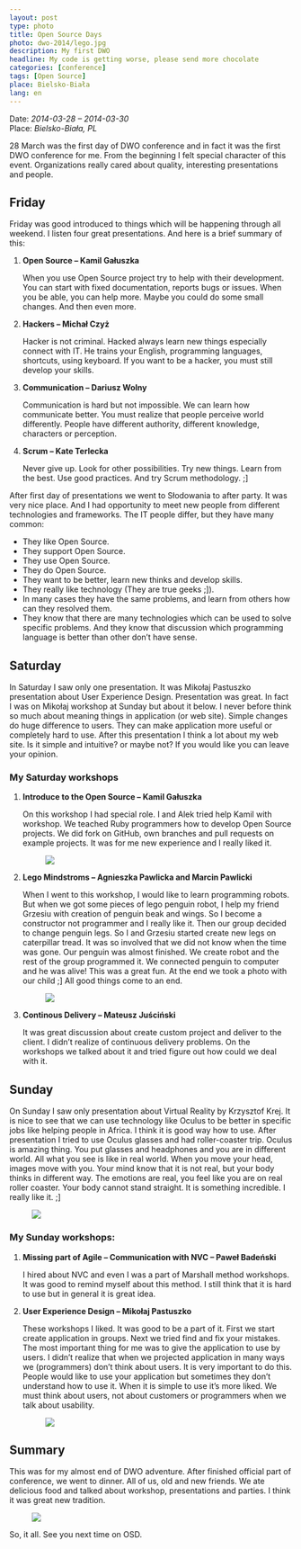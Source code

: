 ```yaml
---
layout: post
type: photo
title: Open Source Days
photo: dwo-2014/lego.jpg
description: My first DWO
headline: My code is getting worse, please send more chocolate
categories: [conference]
tags: [Open Source]
place: Bielsko-Biała
lang: en
---
```


Date: *2014-03-28 – 2014-03-30*<br>
Place: *Bielsko-Biała, PL*

28 March was the first day of DWO conference and in fact it was the first DWO conference for me. From the beginning I felt special character of this event. Organizations really cared about quality, interesting presentations and people.

## Friday

Friday was good introduced to things which will be happening through all weekend. I listen four great presentations. And here is a brief summary of this:

1. **Open Source – Kamil Gałuszka**

    When you use Open Source project try to help with their development. You can start with fixed documentation, reports bugs or issues. When you be able, you can help more. Maybe you could do some small changes. And then even more.

2. **Hackers – Michał Czyż**

    Hacker is not criminal. Hacked always learn new things especially connect with IT. He trains your English, programming languages, shortcuts, using keyboard. If you want to be a hacker, you must still develop your skills.

3. **Communication – Dariusz Wolny**

    Communication is hard but not impossible. We can learn how communicate better. You must realize that people perceive world differently. People have different authority, different knowledge, characters or perception.

4. **Scrum – Kate Terlecka**

    Never give up. Look for other possibilities. Try new things. Learn from the best. Use good practices. And try Scrum methodology. ;]

After first day of presentations we went to Słodowania to after party. It was very nice place. And I had opportunity to meet new people from different technologies and frameworks. The IT people differ, but they have many common:

- They like Open Source.
- They support Open Source.
- They use Open Source.
- They do Open Source.
- They want to be better, learn new thinks and develop skills.
- They really like technology (They are true geeks ;]).
- In many cases they have the same problems, and learn from others how can they resolved them.
- They know that there are many technologies which can be used to solve specific problems. And they know that discussion which programming language is better than other don’t have sense.

## Saturday

In Saturday I saw only one presentation. It was Mikołaj Pastuszko presentation about User Experience Design. Presentation was great. In fact I was on Mikołaj workshop at Sunday but about it below. I never before think so much about meaning things in application (or web site). Simple changes do huge difference to users. They can make application more useful or completely hard to use. After this presentation I think a lot about my web site. Is it simple and intuitive? or maybe not? If you would like you can leave your opinion.

### My Saturday workshops

1. **Introduce to the Open Source – Kamil Gałuszka**

    On this workshop I had special role. I and Alek tried help Kamil with workshop. We teached Ruby programmers how to develop Open Source projects. We did fork on GitHub, own branches and pull requests on example projects. It was for me new experience and I really liked it.
    <figure>
      <a href="{{ site.baseurl_root }}/images/dwo-2014/os.jpg"><img src="{{ site.baseurl_root }}/images/dwo-2014/os.jpg"></a>
    </figure>

2. **Lego Mindstroms – Agnieszka Pawlicka and Marcin Pawlicki**

    When I went to this workshop, I would like to learn programming robots. But when we got some pieces of lego penguin robot, I help my friend Grzesiu with creation of penguin beak and wings. So I become a constructor not programmer and I really like it. Then our group decided to change penguin legs. So I and Grzesiu started create new legs on caterpillar tread. It was so involved that we did not know when the time was gone. Our penguin was almost finished. We create robot and the rest of the group programmed it. We connected penguin to computer and he was alive! This was a great fun. At the end we took a photo with our child ;] All good things come to an end.
    <figure>
      <a href="{{ site.baseurl_root }}/images/dwo-2014/lego.jpg"><img src="{{ site.baseurl_root }}/images/dwo-2014/lego.jpg"></a>
    </figure>

3. **Continous Delivery – Mateusz Juściński**

    It was great discussion about create custom project and deliver to the client. I didn’t realize of continuous delivery problems. On the workshops we talked about it and tried figure out how could we deal with it.

## Sunday

On Sunday I saw only presentation about Virtual Reality by Krzysztof Krej. It is nice to see that we can use technology like Oculus to be better in specific jobs like helping people in Africa. I think it is good way how to use. After presentation I tried to use Oculus glasses and had roller-coaster trip. Oculus is amazing thing. You put glasses and headphones and you are in different world. All what you see is like in real world. When you move your head, images move with you. Your mind know that it is not real, but your body thinks in different way. The emotions are real, you feel like you are on real roller coaster. Your body cannot stand straight. It is something incredible. I really like it. ;]

<figure>
  <a href="{{ site.baseurl_root }}/images/dwo-2014/oculus.jpg"><img src="{{ site.baseurl_root }}/images/dwo-2014/oculus.jpg"></a>
</figure>

### My Sunday workshops:

1. **Missing part of Agile – Communication with NVC – Paweł Badeński**

    I hired about NVC and even I was a part of Marshall method workshops. It was good to remind myself about this method. I still think that it is hard to use but in general it is great idea.

2. **User Experience Design – Mikołaj Pastuszko**

    These workshops I liked. It was good to be a part of it. First we start create application in groups. Next we tried find and fix your mistakes. The most important thing for me was to give the application to use by users. I didn’t realize that when we projected application in many ways we (programmers) don’t think about users. It is very important to do this. People would like to use your application but sometimes they don’t understand how to use it. When it is simple to use it’s more liked. We must think about users, not about customers or programmers when we talk about usability.

    <figure>
      <a href="{{ site.baseurl_root }}/images/dwo-2014/ue.jpg"><img src="{{ site.baseurl_root }}/images/dwo-2014/ue.jpg"></a>
    </figure>

## Summary

This was for my almost end of DWO adventure. After finished official part of conference, we went to dinner. All of us, old and new friends. We ate delicious food and talked about workshop, presentations and parties. I think it was great new tradition.

<figure>
  <a href="{{ site.baseurl_root }}/images/dwo-2014/obiad.jpg"><img src="{{ site.baseurl_root }}/images/dwo-2014/obiad.jpg"></a>
</figure>

So, it all. See you next time on OSD.

